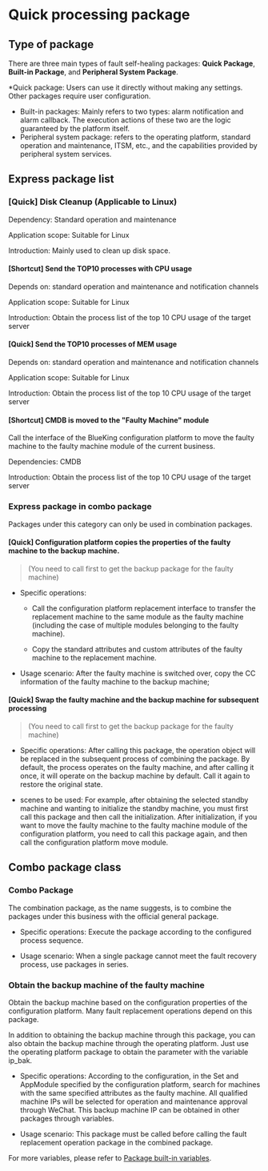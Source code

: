# Quick processing package

## Type of package

There are three main types of fault self-healing packages: **Quick Package**, **Built-in Package**, and **Peripheral System Package**.

*Quick package: Users can use it directly without making any settings. Other packages require user configuration.
* Built-in packages: Mainly refers to two types: alarm notification and alarm callback. The execution actions of these two are the logic guaranteed by the platform itself.
* Peripheral system package: refers to the operating platform, standard operation and maintenance, ITSM, etc., and the capabilities provided by peripheral system services.

## Express package list

### [Quick] Disk Cleanup (Applicable to Linux)

Dependency: Standard operation and maintenance

Application scope: Suitable for Linux

Introduction: Mainly used to clean up disk space.


#### [Shortcut] Send the TOP10 processes with CPU usage

Depends on: standard operation and maintenance and notification channels

Application scope: Suitable for Linux

Introduction: Obtain the process list of the top 10 CPU usage of the target server


#### [Quick] Send the TOP10 processes of MEM usage

Depends on: standard operation and maintenance and notification channels

Application scope: Suitable for Linux

Introduction: Obtain the process list of the top 10 CPU usage of the target server


#### [Shortcut] CMDB is moved to the "Faulty Machine" module

Call the interface of the BlueKing configuration platform to move the faulty machine to the faulty machine module of the current business.

Dependencies: CMDB

Introduction: Obtain the process list of the top 10 CPU usage of the target server


### Express package in combo package

Packages under this category can only be used in combination packages.

#### [Quick] Configuration platform copies the properties of the faulty machine to the backup machine.

> (You need to call first to get the backup package for the faulty machine)

- Specific operations:

     - Call the configuration platform replacement interface to transfer the replacement machine to the same module as the faulty machine (including the case of multiple modules belonging to the faulty machine).

     - Copy the standard attributes and custom attributes of the faulty machine to the replacement machine.

- Usage scenario: After the faulty machine is switched over, copy the CC information of the faulty machine to the backup machine;


#### [Quick] Swap the faulty machine and the backup machine for subsequent processing

> (You need to call first to get the backup package for the faulty machine)

- Specific operations:
After calling this package, the operation object will be replaced in the subsequent process of combining the package. By default, the process operates on the faulty machine, and after calling it once, it will operate on the backup machine by default. Call it again to restore the original state.

- scenes to be used:
For example, after obtaining the selected standby machine and wanting to initialize the standby machine, you must first call this package and then call the initialization. After initialization, if you want to move the faulty machine to the faulty machine module of the configuration platform, you need to call this package again, and then call the configuration platform move module.



## Combo package class

### Combo Package

The combination package, as the name suggests, is to combine the packages under this business with the official general package.

- Specific operations: Execute the package according to the configured process sequence.

- Usage scenario: When a single package cannot meet the fault recovery process, use packages in series.

### Obtain the backup machine of the faulty machine

Obtain the backup machine based on the configuration properties of the configuration platform. Many fault replacement operations depend on this package.

In addition to obtaining the backup machine through this package, you can also obtain the backup machine through the operating platform. Just use the operating platform package to obtain the parameter with the variable ip_bak.

- Specific operations: According to the configuration, in the Set and AppModule specified by the configuration platform, search for machines with the same specified attributes as the faulty machine. All qualified machine IPs will be selected for operation and maintenance approval through WeChat. This backup machine IP can be obtained in other packages through variables.

- Usage scenario: This package must be called before calling the fault replacement operation package in the combined package.

For more variables, please refer to [Package built-in variables](../alarm-handling/solutions_parameters_all.md).